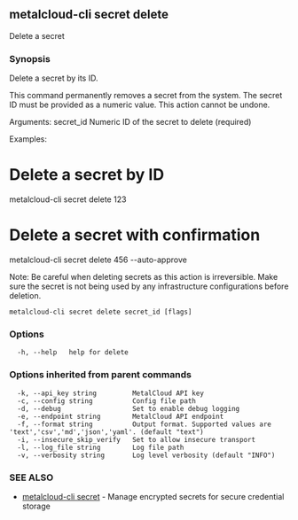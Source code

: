 ## metalcloud-cli secret delete

Delete a secret

### Synopsis

Delete a secret by its ID.

This command permanently removes a secret from the system. The secret ID must
be provided as a numeric value. This action cannot be undone.

Arguments:
  secret_id          Numeric ID of the secret to delete (required)

Examples:
  # Delete a secret by ID
  metalcloud-cli secret delete 123

  # Delete a secret with confirmation
  metalcloud-cli secret delete 456 --auto-approve

Note: Be careful when deleting secrets as this action is irreversible.
Make sure the secret is not being used by any infrastructure configurations
before deletion.

```
metalcloud-cli secret delete secret_id [flags]
```

### Options

```
  -h, --help   help for delete
```

### Options inherited from parent commands

```
  -k, --api_key string         MetalCloud API key
  -c, --config string          Config file path
  -d, --debug                  Set to enable debug logging
  -e, --endpoint string        MetalCloud API endpoint
  -f, --format string          Output format. Supported values are 'text','csv','md','json','yaml'. (default "text")
  -i, --insecure_skip_verify   Set to allow insecure transport
  -l, --log_file string        Log file path
  -v, --verbosity string       Log level verbosity (default "INFO")
```

### SEE ALSO

* [metalcloud-cli secret](metalcloud-cli_secret.md)	 - Manage encrypted secrets for secure credential storage

